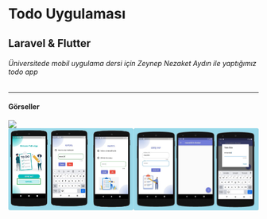 # Todo Uygulaması
## Laravel & Flutter
###### Üniversitede mobil uygulama dersi için Zeynep Nezaket Aydın ile yaptığımız todo app
---
#### Görseller

<div align="center" style="display:flex;flex-direction:column; flex-wrap:nowrap;">
    <img style="width:50%;" src="./readme/mobil_onizleme.gif" />
    <div style='width:50%; display:flex; flex-direction:row;'>
        <img width="100%" src="./readme/mobil1.jpg" />
        <img width="100%" src="./readme/mobil2.jpg" />
    </div>
</div>
